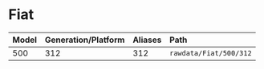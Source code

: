 # Fiat

| Model | Generation/Platform | Aliases | Path |
|:----- |:--------------------|:------- |:---- |
| 500 | 312 | 312 | `rawdata/Fiat/500/312` |
